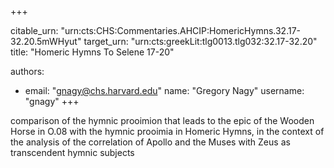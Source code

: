 +++


citable_urn: "urn:cts:CHS:Commentaries.AHCIP:HomericHymns.32.17-32.20.5mWHyut"
target_urn: "urn:cts:greekLit:tlg0013.tlg032:32.17-32.20"
title: "Homeric Hymns To Selene 17-20"

authors:
- email: "gnagy@chs.harvard.edu"
  name: "Gregory Nagy"
  username: "gnagy"
+++

<p>comparison of the hymnic prooimion that leads to the epic of the Wooden Horse in O.08 with the hymnic prooimia in Homeric Hymns, in the context of the analysis of the correlation of Apollo and the Muses with Zeus as transcendent hymnic subjects</p>